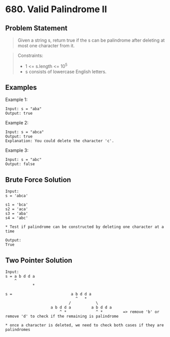 # 680. Valid Palindrome II

## Problem Statement

> Given a string s, return true if the s can be palindrome after deleting at most one character from it.

> Constraints:
>
> - 1 <= s.length <= 10<sup>5</sup>
> - s consists of lowercase English letters.

## Examples

Example 1:

```
Input: s = "aba"
Output: true
```

Example 2:

```
Input: s = "abca"
Output: true
Explanation: You could delete the character 'c'.
```

Example 3:

```
Input: s = "abc"
Output: false
```

## Brute Force Solution

```
Input:
s = 'abca'

s1 = 'bca'
s2 = 'aca'
s3 = 'aba'
s4 = 'abc'

* Test if palindrome can be constructed by deleting one character at a time

Output:
True
```

## Two Pointer Solution

```
Input:
s = a b d d a
    ^
            *

s =                          a b d d a
                               ^   *
                            /           \
                    a b d d a         a b d d a
                        ^ *             ^ *         => remove 'b' or remove 'd' to check if the remaining is palindrome

* once a character is deleted, we need to check both cases if they are palindromes
```
